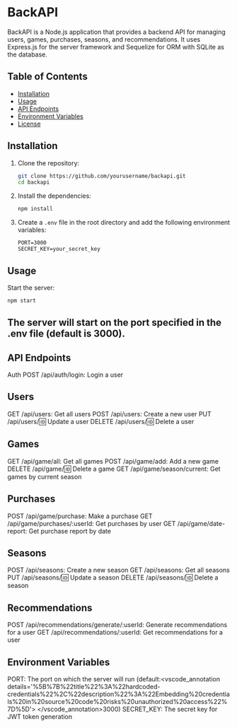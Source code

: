 # BackAPI

BackAPI is a Node.js application that provides a backend API for managing users, games, purchases, seasons, and recommendations. It uses Express.js for the server framework and Sequelize for ORM with SQLite as the database.

## Table of Contents

- [Installation](#installation)
- [Usage](#usage)
- [API Endpoints](#api-endpoints)
- [Environment Variables](#environment-variables)
- [License](#license)

## Installation

1. Clone the repository:
    ```sh
    git clone https://github.com/yourusername/backapi.git
    cd backapi
    ```

2. Install the dependencies:
    ```sh
    npm install
    ```

3. Create a `.env` file in the root directory and add the following environment variables:
    ```env
    PORT=3000
    SECRET_KEY=your_secret_key
    ```

## Usage

Start the server:
```sh
npm start
```

## The server will start on the port specified in the .env file (default is 3000).

## API Endpoints
Auth
POST /api/auth/login: Login a user

## Users
GET /api/users: Get all users
POST /api/users: Create a new user
PUT /api/users/:id: Update a user
DELETE /api/users/:id: Delete a user

## Games
GET /api/game/all: Get all games
POST /api/game/add: Add a new game
DELETE /api/game/:id: Delete a game
GET /api/game/season/current: Get games by current season

## Purchases
POST /api/game/purchase: Make a purchase
GET /api/game/purchases/:userId: Get purchases by user
GET /api/game/date-report: Get purchase report by date

## Seasons
POST /api/seasons: Create a new season
GET /api/seasons: Get all seasons
PUT /api/seasons/:id: Update a season
DELETE /api/seasons/:id: Delete a season

## Recommendations
POST /api/recommendations/generate/:userId: Generate recommendations for a user
GET /api/recommendations/:userId: Get recommendations for a user

## Environment Variables
PORT: The port on which the server will run (default:<vscode_annotation details='%5B%7B%22title%22%3A%22hardcoded-credentials%22%2C%22description%22%3A%22Embedding%20credentials%20in%20source%20code%20risks%20unauthorized%20access%22%7D%5D'> </vscode_annotation>3000)
SECRET_KEY: The secret key for JWT token generation
